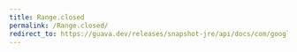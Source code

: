 ```yaml
---
title: Range.closed
permalink: /Range.closed/
redirect_to: https://guava.dev/releases/snapshot-jre/api/docs/com/google/common/collect/Range.html#closed-C-C-
---
```

